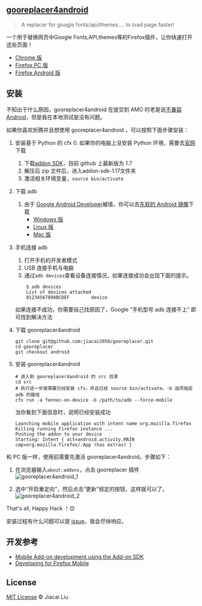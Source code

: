 ## [gooreplacer4android](http://liujiacai.net/gooreplacer)

> A replacer for google fonts/api/themes.... to load page faster!

一个用于替换网页中Google Fonts,API,themes等的Firefox插件，让你快速打开这些页面！

- [Chrome 版](https://github.com/jiacai2050/gooreplacer4chrome)
- [Firefox PC 版](https://github.com/jiacai2050/gooreplacer)
- [Firefox Android 版](https://github.com/jiacai2050/gooreplacer/tree/android)

## 安装

不知出于什么原因，gooreplacer4android 在提交到 AMO 时老是说[不兼容 Android](http://stackoverflow.com/questions/33854270/firefox-android-addon-incompatible-when-submit-to-amo)，但是我在本地测试是没有问题。

如果你喜欢折腾并且想使用 gooreplacer4android ，可以按照下面步骤安装：

1. 安装基于 Python 的 cfx
    0. 如果你的电脑上没安装 Python 环境，需要去[官网](https://www.python.org/downloads/)下载
    1. 下载[addon SDK](https://github.com/mozilla/addon-sdk/archive/1.17.zip)，目前 github 上最新版为 1.7
    2. 解压后 zip 文件后，进入addon-sdk-1.17文件夹
    3. 激活相关环境变量，`source bin/activate`

2. 下载 adb
    1. 由于 [Google Android Developer](http://developer.android.com/)被墙，你可以去[东软的 Android 镜像](http://mirrors.neusoft.edu.cn/android/repository/)下载
        - [Windows 版](http://mirrors.neusoft.edu.cn/android/repository/platform-tools_r23_rc5-windows.zip)
        - [Linux 版](http://mirrors.neusoft.edu.cn/android/repository/platform-tools_r23_rc5-linux.zip)
        - [Mac 版](http://mirrors.neusoft.edu.cn/android/repository/platform-tools_r23_rc5-macosx.zip)

3. 手机连接 adb
    1. 打开手机的开发者模式
    2. USB 连接手机与电脑
    3. 通过`adb devices`查看设备连接情况，如果连接成功会出现下面的提示。

    ```
        $ adb devices
        List of devices attached
        0123456789ABCDEF        device
    ```
    
    如果连接不成功，你需要自己找原因了，Google “手机型号 adb 连接不上” 即可找到解决方法

4. 下载 gooreplacer4android
    
    ```
    git clone git@github.com:jiacai2050/gooreplacer.git
    cd gooreplacer
    git checkout android
    ```
5. 安装 gooreplacer4android

    ```
    # 进入到 gooreplacer4android 的 src 目录
    cd src
    # 执行这一步是需要已经安装 cfx，并且已经 source bin/activate。-b 选项指定 adb 的路径
    cfx run -a fennec-on-device -b /path/to/adb --force-mobile
    ```
    
    当你看到下面信息时，说明已经安装成功

    ```
    Launching mobile application with intent name org.mozilla.firefox
    Killing running Firefox instance ...
    Pushing the addon to your device
    Starting: Intent { act=android.activity.MAIN cmp=org.mozilla.firefox/.App (has extras) }
    ```

和 PC 版一样，使用前需要先激活 gooreplacer4android。步骤如下：

1. 在浏览器输入`about:addons`，点击 gooreplacer 插件
![gooreplacer4android_1](https://img.alicdn.com/imgextra/i4/581166664/TB2Km4hhFXXXXbmXXXXXXXXXXXX_!!581166664.png_620x10000.jpg)

2. 选中“开启重定向”，然后点击“更新”规定的按钮，这样就可以了。
![gooreplacer4android_2](https://img.alicdn.com/imgextra/i3/581166664/TB2mL8XhFXXXXXcXpXXXXXXXXXX_!!581166664.png_620x10000.jpg)

That's all, Happy Hack ！😊

安装过程有什么问题可以提 [issue](https://github.com/jiacai2050/gooreplacer/issues)，我会尽快响应。

## 开发参考

- [Mobile Add-on development using the Add-on SDK](https://blog.mozilla.org/addons/2012/02/06/mobile-add-on-development-using-the-add-on-sdk/)
- [Developing for Firefox Mobile](https://developer.mozilla.org/en-US/Add-ons/SDK/Tutorials/Mobile_development)

## License

[MIT License](http://liujiacai.net/license/MIT.html?year=2015) © Jiacai Liu
